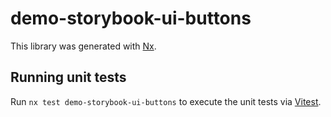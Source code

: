 # demo-storybook-ui-buttons

This library was generated with [Nx](https://nx.dev).

## Running unit tests

Run `nx test demo-storybook-ui-buttons` to execute the unit tests via [Vitest](https://vitest.dev/).
